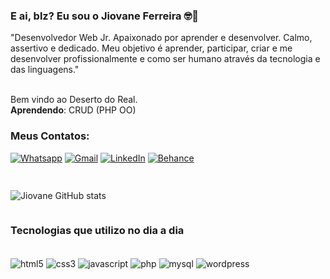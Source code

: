 ### E ai, blz? Eu sou o Jiovane Ferreira 🤓🤔

"Desenvolvedor Web Jr. Apaixonado por aprender e desenvolver. Calmo, assertivo e dedicado. Meu objetivo é aprender, participar, criar e me desenvolver profissionalmente e como ser humano através da tecnologia e das linguagens."
<br />
<br /> 

Bem vindo ao Deserto do Real. <br />
<b>Aprendendo</b>: CRUD (PHP OO)

### Meus Contatos:

[![Whatsapp](https://img.shields.io/badge/WhatsApp-25D366?style=for-the-badge&logo=whatsapp&logoColor=white)](https://wa.me/5551994291879?text=Olá+Vim+Pelo+Github)
[![Gmail](https://img.shields.io/badge/Gmail-D14836?style=for-the-badge&logo=gmail&logoColor=white)](mailto:jiovane.ferreira@gmail.com)
[![LinkedIn](https://img.shields.io/badge/LinkedIn-0077B5?style=for-the-badge&logo=linkedin&logoColor=white)](https://www.linkedin.com/in/jiovane-da-silva-ferreira-21415560/)
[![Behance](https://img.shields.io/badge/-Behance-blue?style=for-the-badge&logo=behance&logoColor=white)](https://www.behance.net/jiovaneferreira/)
##

<div style="display: flex;">

![Jiovane GitHub stats](https://github-readme-stats.vercel.app/api?username=Jiovane-Ferreira&show_icons=true&theme=gotham&locale=pt-br)

</div>

### Tecnologias que utilizo no dia a dia

<div style="display: inline_block;"><br/>
    <img align="center" alt="html5" src="https://img.shields.io/badge/HTML5-E34F26?style=for-the-badge&logo=html5&logoColor=white"/>
    <img align="center" alt="css3" src="https://img.shields.io/badge/CSS3-1572B6?style=for-the-badge&logo=css3&logoColor=white"/>
    <img align="center" alt="javascript" src="https://img.shields.io/badge/JavaScript-F7DF1E?style=for-the-badge&logo=javascript&logoColor=black"/>
    <img align="center" alt="php" src="https://img.shields.io/badge/PHP-777BB4?style=for-the-badge&logo=php&logoColor=white"/>
    <img align="center" alt="mysql" src="https://img.shields.io/badge/MySQL-00000F?style=for-the-badge&logo=mysql&logoColor=white" />
    <img align="center" alt="wordpress" src="https://img.shields.io/badge/Wordpress-21759B?style=for-the-badge&logo=wordpress&logoColor=white" />

</div>
